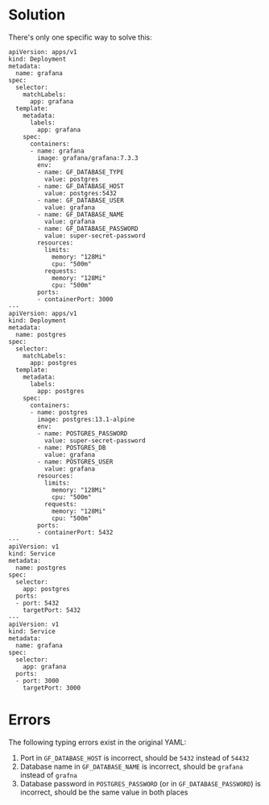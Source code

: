 # Solution
There's only one specific way to solve this:

```
apiVersion: apps/v1
kind: Deployment
metadata:
  name: grafana
spec:
  selector:
    matchLabels:
      app: grafana
  template:
    metadata:
      labels:
        app: grafana
    spec:
      containers:
      - name: grafana
        image: grafana/grafana:7.3.3
        env:
        - name: GF_DATABASE_TYPE
          value: postgres
        - name: GF_DATABASE_HOST
          value: postgres:5432
        - name: GF_DATABASE_USER
          value: grafana
        - name: GF_DATABASE_NAME
          value: grafana
        - name: GF_DATABASE_PASSWORD
          value: super-secret-password
        resources:
          limits:
            memory: "128Mi"
            cpu: "500m"
          requests:
            memory: "128Mi"
            cpu: "500m"
        ports:
        - containerPort: 3000
---
apiVersion: apps/v1
kind: Deployment
metadata:
  name: postgres
spec:
  selector:
    matchLabels:
      app: postgres
  template:
    metadata:
      labels:
        app: postgres
    spec:
      containers:
      - name: postgres
        image: postgres:13.1-alpine
        env:
        - name: POSTGRES_PASSWORD
          value: super-secret-password
        - name: POSTGRES_DB
          value: grafana
        - name: POSTGRES_USER
          value: grafana
        resources:
          limits:
            memory: "128Mi"
            cpu: "500m"
          requests:
            memory: "128Mi"
            cpu: "500m"
        ports:
        - containerPort: 5432
---
apiVersion: v1
kind: Service
metadata:
  name: postgres
spec:
  selector:
    app: postgres
  ports:
  - port: 5432
    targetPort: 5432
---
apiVersion: v1
kind: Service
metadata:
  name: grafana
spec:
  selector:
    app: grafana
  ports:
  - port: 3000
    targetPort: 3000
```
# Errors
The following typing errors exist in the original YAML:

1. Port in `GF_DATABASE_HOST` is incorrect, should be `5432` instead of `54432`
2. Database name in `GF_DATABASE_NAME` is incorrect, should be `grafana` instead of `grafna`
3. Database password in `POSTGRES_PASSWORD` (or in `GF_DATABASE_PASSWORD`) is incorrect, should be the same value in both places
